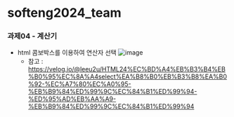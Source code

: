 # softeng2024_team
### 과제04 - 계산기 
- html 콤보박스를 이용하여 연산자 선택
![image](https://github.com/user-attachments/assets/46f1543c-2ae8-4835-8f7e-4424be7f6016)
  * 참고 : https://velog.io/@leeu2u/HTML24%EC%BD%A4%EB%B3%B4%EB%B0%95%EC%8A%A4select%EA%B8%B0%EB%B3%B8%EA%B0%92-%EC%A7%80%EC%A0%95-%EB%B9%84%ED%99%9C%EC%84%B1%ED%99%94-%ED%95%AD%EB%AA%A9-%EB%B9%84%ED%99%9C%EC%84%B1%ED%99%94
